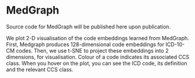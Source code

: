 # MedGraph
Source code for MedGraph will be published here upon publication.

We plot 2-D visualisation of the code embeddings learned from MedGraph.
First, Medgraph produces 128-dimensional code embeddings for ICD-10-CM codes.
Then, we use t-SNE to project these embeddings into 2 dimensions, for visualisation.
Colour of a code indicates its associated CCS class.
When you hover on the plot, you can see the ICD code, its definition and the relevant CCS class.

